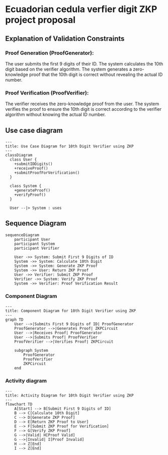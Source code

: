 # Ecuadorian cedula verfier digit ZKP project proposal
## Explanation of Validation Constraints
### Proof Generation (ProofGenerator):
The user submits the first 9 digits of their ID.
The system calculates the 10th digit based on the verifier algorithm.
The system generates a zero-knowledge proof that the 10th digit is correct without revealing the actual ID number.
### Proof Verification (ProofVerifier):
The verifier receives the zero-knowledge proof from the user.
The system verifies the proof to ensure the 10th digit is correct according to the verifier algorithm without knowing the actual ID number.
## Use case diagram
```mermaid
---
title: Use Case Diagram for 10th Digit Verifier using ZKP
---
classDiagram
  class User {
    +submitIDDigits()
    +receiveProof()
    +submitProofForVerification()
  }

  class System {
    +generateProof()
    +verifyProof()
  }

  User --|> System : uses

```
## Sequence Diagram
```mermaid
sequenceDiagram
    participant User
    participant System
    participant Verifier

    User ->> System: Submit First 9 Digits of ID
    System ->> System: Calculate 10th Digit
    System ->> System: Generate ZKP Proof
    System ->> User: Return ZKP Proof
    User ->> Verifier: Submit ZKP Proof
    Verifier ->> System: Verify ZKP Proof
    System ->> Verifier: Proof Verification Result

```
### Component Diagram
```mermaid
---
title: Component Diagram for 10th Digit Verifier using ZKP
---
graph TD
    User -->|Submits First 9 Digits of ID| ProofGenerator
    ProofGenerator -->|Generates Proof| ZKPCircuit
    User -->|Receives Proof| ProofGenerator
    User -->|Submits Proof| ProofVerifier
    ProofVerifier -->|Verifies Proof| ZKPCircuit

    subgraph System
        ProofGenerator
        ProofVerifier
        ZKPCircuit
    end
```
### Activity diagram
```mermaid
---
title: Activity Diagram for 10th Digit Verifier using ZKP
---
flowchart TD
    A[Start] --> B[Submit First 9 Digits of ID]
    B --> C[Calculate 10th Digit]
    C --> D[Generate ZKP Proof]
    D --> E[Return ZKP Proof to User]
    E --> F[Submit ZKP Proof for Verification]
    F --> G[Verify ZKP Proof]
    G -->|Valid| H[Proof Valid]
    G -->|Invalid| I[Proof Invalid]
    H --> Z[End]
    I --> Z[End]
```
